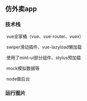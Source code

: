 ## 仿外卖app

### 技术栈

​	vue全家桶（vue、vue-router、vuex）

​	swiper滑动插件、vue-lazyload懒加载

​	使用了mint-ui部分组件、stylus预加载

​	mock模拟数据等

​	node做后台

### 运行图片

